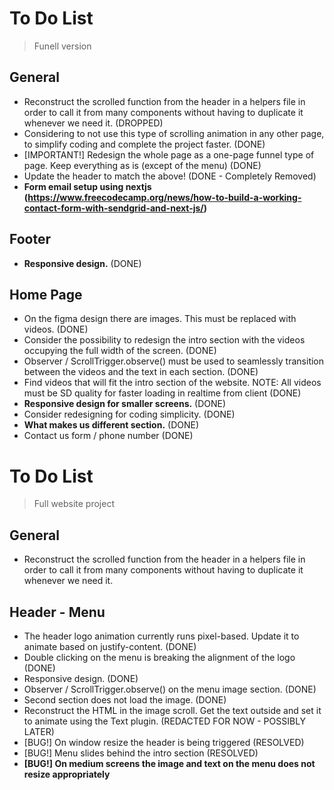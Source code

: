 # To Do List
> Funell version

## General
- Reconstruct the scrolled function from the header in a helpers file in order to call it from many components without having to duplicate it whenever we need it. (DROPPED)
- Considering to not use this type of scrolling animation in any other page, to simplify coding and complete the project faster. (DONE)
- [IMPORTANT!] Redesign the whole page as a one-page funnel type of page. Keep everything as is (except of the menu) (DONE)
- Update the header to match the above! (DONE - Completely Removed)
- **Form email setup using nextjs (https://www.freecodecamp.org/news/how-to-build-a-working-contact-form-with-sendgrid-and-next-js/)**

## Footer
- **Responsive design.** (DONE)

## Home Page
- On the figma design there are images. This must be replaced with videos. (DONE)
- Consider the possibility to redesign the intro section with the videos occupying the full width of the screen. (DONE)
- Observer / ScrollTrigger.observe() must be used to seamlessly transition between the videos and the text in each section. (DONE)
- Find videos that will fit the intro section of the website. NOTE: All videos must be SD quality for faster loading in realtime from client (DONE) 
- **Responsive design for smaller screens.** (DONE)
- Consider redesigning for coding simplicity. (DONE)
- **What makes us different section.** (DONE)
- Contact us form / phone number (DONE)

# To Do List
> Full website project

## General
- Reconstruct the scrolled function from the header in a helpers file in order to call it from many components without having to duplicate it whenever we need it. 

## Header - Menu
- The header logo animation currently runs pixel-based. Update it to animate based on justify-content. (DONE)
- Double clicking on the menu is breaking the alignment of the logo (DONE)
- Responsive design. (DONE)
- Observer / ScrollTrigger.observe() on the menu image section. (DONE)
- Second section does not load the image. (DONE)
- Reconstruct the HTML in the image scroll. Get the text outside and set it to animate using the Text plugin. (REDACTED FOR NOW - POSSIBLY LATER)
- [BUG!] On window resize the header is being triggered (RESOLVED)
- [BUG!] Menu slides behind the intro section (RESOLVED)
- **[BUG!] On medium screens the image and text on the menu does not resize appropriately**
